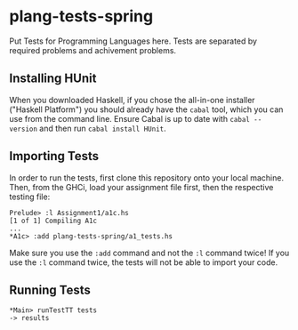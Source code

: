 # plang-tests-spring

Put Tests for Programming Languages here. Tests are separated by required problems and achivement problems.

## Installing HUnit

When you downloaded Haskell, if you chose the all-in-one installer ("Haskell Platform") you should already have the `cabal` tool, which you can use from the command line. Ensure Cabal is up to date with `cabal --version` and then run `cabal install HUnit`.

## Importing Tests

In order to run the tests, first clone this repository onto your local machine. Then, from the GHCi, load your assignment file first, then the respective testing file:

```
Prelude> :l Assignment1/a1c.hs
[1 of 1] Compiling A1c
...
*A1c> :add plang-tests-spring/a1_tests.hs
```

Make sure you use the `:add` command and not the `:l` command twice! If you use the `:l` command twice, the tests will not be able to import your code. 

## Running Tests

```
*Main> runTestTT tests
-> results
```